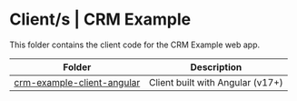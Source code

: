 # Client/s | CRM Example

This folder contains the client code for the CRM Example web app.

Folder|Description
-|-
[crm-example-client-angular](./crm-example-client-angular)|Client built with Angular (v17+)